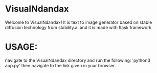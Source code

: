 # VisualNdandax
Welcome to VisualNdandax!
It is text to image generator based on stable diffusion technology from stability.ai and it is made with flask framework
# USAGE: 
navigate to the VisualNdandax directory and run the following: 'python3 app.py' then navigate to the link given in your browser.
